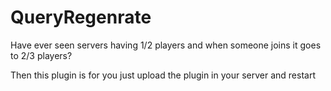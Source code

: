 # QueryRegenrate
Have ever seen servers having 1/2 players and when someone joins it goes to 2/3 players?

Then this plugin is for you just upload the plugin in your server and restart

